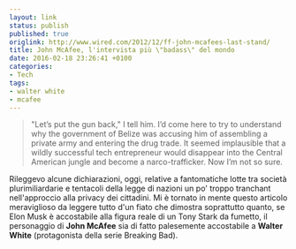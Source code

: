 ```yaml
---
layout: link
status: publish
published: true
origlink: http://www.wired.com/2012/12/ff-john-mcafees-last-stand/
title: John McAfee, l'intervista più \"badass\" del mondo
date: 2016-02-18 23:26:41 +0100
categories:
- Tech
tags:
- walter white
- mcafee
---
```


> "Let’s put the gun back," I tell him. I’d come here to try to understand why the government of Belize was accusing him of assembling a private army and entering the drug trade. It seemed implausible that a wildly successful tech entrepreneur would disappear into the Central American jungle and become a narco-trafficker. Now I’m not so sure.

Rileggevo alcune dichiarazioni, oggi, relative a fantomatiche lotte tra società plurimiliardarie e tentacoli della legge di nazioni un po' troppo tranchant nell'approccio alla privacy dei cittadini. Mi è tornato in mente questo articolo meraviglioso da leggere tutto d'un fiato che dimostra soprattutto quanto, se Elon Musk è accostabile alla figura reale di un Tony Stark da fumetto, il personaggio di **John McAfee** sia di fatto palesemente accostabile a **Walter White** (protagonista della serie Breaking Bad).
